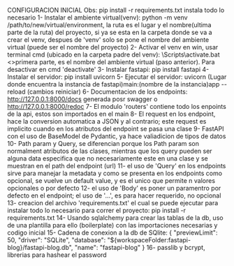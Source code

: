 CONFIGURACION INICIAL
Obs: pip install -r requirements.txt instala todo lo necesario
1- Instalar el ambiente virtual(venv): python -m venv /path/to/new/virtual/environment, la ruta es el
lugar y el nombre(ultima parte de la ruta) del proyecto, si ya se esta en la carpeta donde se va a crear
el venv, despues de 'venv' solo se pone el nombre del ambiente virtual (puede ser el nombre del proyecto)
2- Activar el venv en win, usar terminal cmd (ubicado en la carpeta padre del venv): <venv>\Scripts\activate.bat <>primera parte, es el nombre del ambiente virtual (paso anterior). Para desactivar en cmd 'deactivate'
3- Instalar fastapi: pip install fastapi
4- Instalar el servidor: pip install uvicorn
5- Ejecutar el servidor: uvicorn (Lugar donde encuentra la instancia de fastapi)main:(nombre de la instancia)app --reload (cambios reiniciar)
6- Documentacion de los endpoints: http://127.0.0.1:8000/docs generada posr swagger o http://127.0.0.1:8000/redoc
7- El modulo 'routers' contiene todo los enpoints de la api, estos son importados en
el main
8- El request en los endpoint, hace la conversion automatica a JSON y al contrario; este
request es implicito cuando en los atributos del endpoint se pasa una clase
9- FastAPI con el uso de BaseModel de Pydantic, ya hace valiadicion de tipos de datos
10- Path param y Query, se diferencian porque los Path param son normalment atributos
de las clases, mientras que los query pueden ser alguna data especifica que no
necesariamente este en una clase y se muestran en el path del endpoint (url)
11- el uso de 'Query' en los endpoints sirve para manejar la metadata y como se presenta
en los endpoints como opcional, se vuelve un default value, y es el unico que permite
n valores opcionales o por defecto
12- el uso de 'Body' es poner un paramentro por defecto en el endpoint; el uso de
'...', es para hacer requerido, no opcional
13- creacion del archivo 'requirements.txt' el cual se puede ejecutar para instalar todo
lo necesario para correr el proyecto: pip install -r requirements.txt
14- Usando sqlalchemy para crear las tablas de la db, uso de una plantilla para ello
(boilerplate) con las importaciones necesarias y codigo inicial
15- Cadena de conexion a la db de SQlite:
{
"previewLimit": 50,
"driver": "SQLite",
"database": "${workspaceFolder:fastapi-blog}/fastapi-blog.db",
"name": "fastapi-blog"
}
16- passlib y bcrypt, librerias para hashear el password
